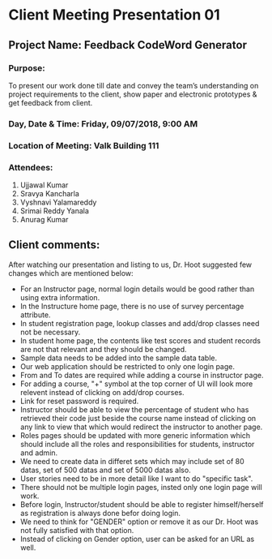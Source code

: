 
# Client Meeting Presentation 01

## Project Name: Feedback CodeWord Generator

### Purpose: 
To present our work done till date and convey the team’s understanding on project requirements to the client, show paper and electronic prototypes & get feedback from client.
### Day, Date & Time:	Friday, 09/07/2018, 9:00 AM
### Location of Meeting: Valk Building 111
### Attendees:	
1.	Ujjawal Kumar
2.	Sravya Kancharla
3.	Vyshnavi Yalamareddy
4.  Srimai Reddy Yanala
5.  Anurag Kumar 	

## Client comments:

After watching our presentation and listing to us, Dr. Hoot suggested few changes which are mentioned below:

- For an Instructor page, normal login details would be good rather than using extra information.
- In the Instructure home page, there is no use of survey percentage attribute.
- In student registration page, lookup classes and add/drop classes need not be necessary.
- In student home page, the contents like test scores and student records are not that relevant and they should be changed.
- Sample data needs to be added into the sample data table.
- Our web application should be restricted to only one login page.
- From and To dates are required while adding a course in instructor page.
- For adding a course, "+" symbol at the top corner of UI will look more relevent instead of clicking on add/drop courses.
- Link for reset password is required.
- Instructor should be able to view the percentage of student who has retrieved their code just beside the course name instead of clicking on any link to view that which would redirect the instructor to another page.
- Roles pages should be updated with more generic information which should include all the roles and responsibilities for students, instructor and admin.
- We need to create data in differet sets which may include set of 80 datas, set of 500 datas and set of 5000 datas also.
- User stories need to be in more detail like I want to do "specific task".
- There should not be multiple login pages, insted only one login page will work.
- Before login, Instructor/student should be able to register himself/herself as registration is always done befor doing login.
- We need to think for "GENDER" option or remove it as our Dr. Hoot was not fully satisfied with that option.
- Instead of clicking on Gender option, user can be asked for an URL as well. 

